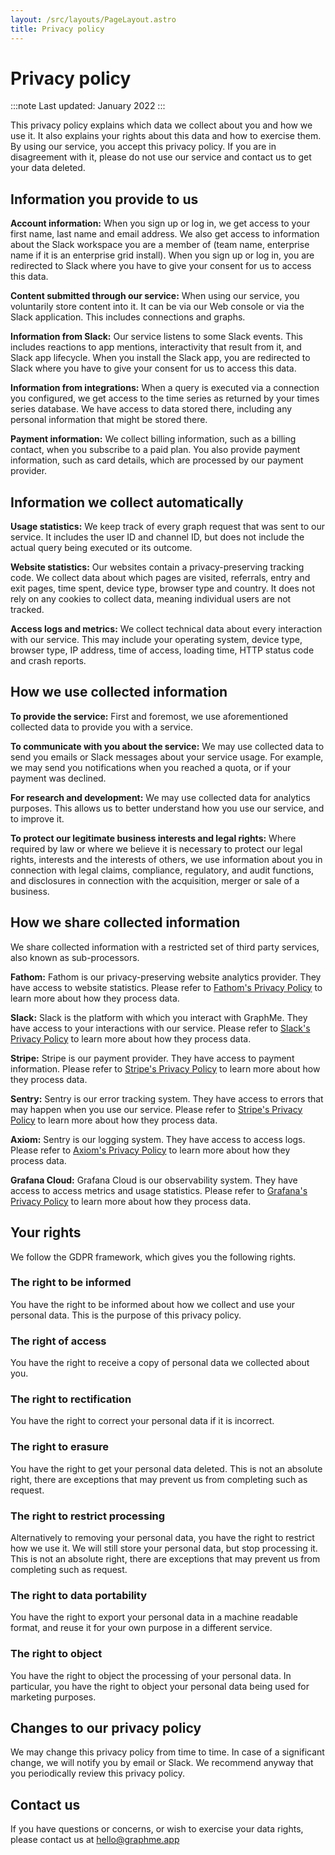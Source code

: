 ```yaml
---
layout: /src/layouts/PageLayout.astro
title: Privacy policy
---
```


# Privacy policy

:::note
Last updated: January 2022
:::

This privacy policy explains which data we collect about you and how we use it.
It also explains your rights about this data and how to exercise them.
By using our service, you accept this privacy policy.
If you are in disagreement with it, please do not use our service and contact us to get your data deleted.

## Information you provide to us

**Account information:**
When you sign up or log in, we get access to your first name, last name and email address.
We also get access to information about the Slack workspace you are a member of (team name, enterprise name if it is an enterprise grid install).
When you sign up or log in, you are redirected to Slack where you have to give your consent for us to access this data.

**Content submitted through our service:**
When using our service, you voluntarily store content into it.
It can be via our Web console or via the Slack application.
This includes connections and graphs.

**Information from Slack:**
Our service listens to some Slack events.
This includes reactions to app mentions, interactivity that result from it, and Slack app lifecycle.
When you install the Slack app, you are redirected to Slack where you have to give your consent for us to access this data.

**Information from integrations:**
When a query is executed via a connection you configured, we get access to the time series as returned by your times series database.
We have access to data stored there, including any personal information that might be stored there.

**Payment information:**
We collect billing information, such as a billing contact, when you subscribe to a paid plan.
You also provide payment information, such as card details, which are processed by our payment provider.

## Information we collect automatically

**Usage statistics:**
We keep track of every graph request that was sent to our service.
It includes the user ID and channel ID, but does not include the actual query being executed or its outcome.

**Website statistics:**
Our websites contain a privacy-preserving tracking code.
We collect data about which pages are visited, referrals, entry and exit pages, time spent, device type, browser type and country.
It does not rely on any cookies to collect data, meaning individual users are not tracked.

**Access logs and metrics:**
We collect technical data about every interaction with our service.
This may include your operating system, device type, browser type, IP address, time of access, loading time, HTTP status code and crash reports.

## How we use collected information

**To provide the service:**
First and foremost, we use aforementioned collected data to provide you with a service.

**To communicate with you about the service:**
We may use collected data to send you emails or Slack messages about your service usage.
For example, we may send you notifications when you reached a quota, or if your payment was declined.

**For research and development:**
We may use collected data for analytics purposes.
This allows us to better understand how you use our service, and to improve it.

**To protect our legitimate business interests and legal rights:**
Where required by law or where we believe it is necessary to protect our legal rights, interests and the interests of others, we use information about you in connection with legal claims, compliance, regulatory, and audit functions, and disclosures in connection with the acquisition, merger or sale of a business.

## How we share collected information

We share collected information with a restricted set of third party services, also known as sub-processors.

**Fathom:**
Fathom is our privacy-preserving website analytics provider.
They have access to website statistics.
Please refer to [Fathom's Privacy Policy](https://usefathom.com/privacy) to learn more about how they process data.

**Slack:**
Slack is the platform with which you interact with GraphMe.
They have access to your interactions with our service.
Please refer to [Slack's Privacy Policy](https://slack.com/trust/privacy/privacy-policy) to learn more about how they process data.

**Stripe:**
Stripe is our payment provider.
They have access to payment information.
Please refer to [Stripe's Privacy Policy](https://stripe.com/fr/privacy) to learn more about how they process data.

**Sentry:**
Sentry is our error tracking system.
They have access to errors that may happen when you use our service.
Please refer to [Stripe's Privacy Policy](https://sentry.io/privacy/) to learn more about how they process data.

**Axiom:**
Sentry is our logging system.
They have access to access logs.
Please refer to [Axiom's Privacy Policy](https://www.axiom.co/privacy) to learn more about how they process data.

**Grafana Cloud:**
Grafana Cloud is our observability system.
They have access to access metrics and usage statistics.
Please refer to [Grafana's Privacy Policy](https://grafana.com/legal/privacy-policy/) to learn more about how they process data.

## Your rights

We follow the GDPR framework, which gives you the following rights.

### The right to be informed

You have the right to be informed about how we collect and use your personal data.
This is the purpose of this privacy policy.

### The right of access

You have the right to receive a copy of personal data we collected about you.

### The right to rectification

You have the right to correct your personal data if it is incorrect.

### The right to erasure

You have the right to get your personal data deleted.
This is not an absolute right, there are exceptions that may prevent us from completing such as request.

### The right to restrict processing

Alternatively to removing your personal data, you have the right to restrict how we use it.
We will still store your personal data, but stop processing it.
This is not an absolute right, there are exceptions that may prevent us from completing such as request.

### The right to data portability

You have the right to export your personal data in a machine readable format, and reuse it for your own purpose in a different service.

### The right to object

You have the right to object the processing of your personal data.
In particular, you have the right to object your personal data being used for marketing purposes.

## Changes to our privacy policy

We may change this privacy policy from time to time.
In case of a significant change, we will notify you by email or Slack.
We recommend anyway that you periodically review this privacy policy.

## Contact us

If you have questions or concerns, or wish to exercise your data rights, please contact us at hello@graphme.app